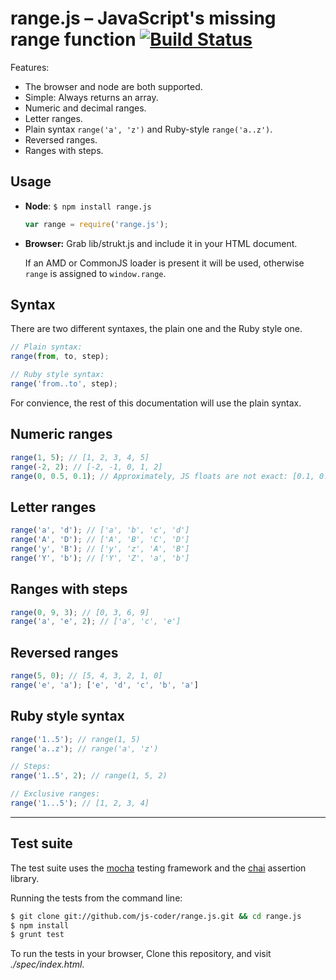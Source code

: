 # range.js – JavaScript's missing range function [![Build Status](https://travis-ci.org/js-coder/range.js.png?branch=master)](https://travis-ci.org/js-coder/range.js)

Features:

- The browser and node are both supported.
- Simple: Always returns an array.
- Numeric and decimal ranges.
- Letter ranges.
- Plain syntax `range('a', 'z')` and Ruby-style `range('a..z')`.
- Reversed ranges.
- Ranges with steps.

## Usage

- **Node**: `$ npm install range.js`

  ```js
  var range = require('range.js');
  ```

- **Browser:** Grab lib/strukt.js and include it in your HTML document.

  If an AMD or CommonJS loader is present it will be used, otherwise `range` is assigned to `window.range`.

## Syntax

There are two different syntaxes, the plain one and the Ruby style one.

```js
// Plain syntax:
range(from, to, step);

// Ruby style syntax:
range('from..to', step);
```

For convience, the rest of this documentation will use the plain syntax.

## Numeric ranges

```javascript
range(1, 5); // [1, 2, 3, 4, 5]
range(-2, 2); // [-2, -1, 0, 1, 2]
range(0, 0.5, 0.1); // Approximately, JS floats are not exact: [0.1, 0.2, 0.3, 0.4, 0.5]
```

## Letter ranges

```js
range('a', 'd'); // ['a', 'b', 'c', 'd']
range('A', 'D'); // ['A', 'B', 'C', 'D']
range('y', 'B'); // ['y', 'z', 'A', 'B']
range('Y', 'b'); // ['Y', 'Z', 'a', 'b']
```

## Ranges with steps

```js
range(0, 9, 3); // [0, 3, 6, 9]
range('a', 'e', 2); // ['a', 'c', 'e']
```

## Reversed ranges
```js
range(5, 0); // [5, 4, 3, 2, 1, 0]
range('e', 'a'); ['e', 'd', 'c', 'b', 'a']
```

## Ruby style syntax

```js
range('1..5'); // range(1, 5)
range('a..z'); // range('a', 'z')

// Steps:
range('1..5', 2); // range(1, 5, 2)

// Exclusive ranges:
range('1...5'); // [1, 2, 3, 4]
```

- - -

## Test suite
The test suite uses the [mocha](http://visionmedia.github.com/mocha) testing framework and the [chai](http://chaijs.com) assertion library.

Running the tests from the command line:

```sh
$ git clone git://github.com/js-coder/range.js.git && cd range.js
$ npm install
$ grunt test
```

To run the tests in your browser, Clone this repository, and visit *./spec/index.html*.
